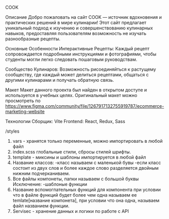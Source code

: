 COOK

Описание
Добро пожаловать на сайт COOK — источник вдохновения и практических решений в мире кулинарии! Этот сайт предлагает уникальный подход к изучению и совершенствованию кулинарных навыков, предоставляя пользователям возможность не изучать разнообразные рецепты.

Основные Особенности
Интерактивные Рецепты: Каждый рецепт сопровождается подробными инструкциями и фотографиями, чтобы студенты могли легко следовать пошаговым руководствам.

Сообщество Кулинаров: Возможность рисоединяйться к растущему сообществу, где каждый может делиться рецептами, общаться с другими кулинарами и получать обратную связь.

Макет
Макет данного проекта был найден в открытом доступе и используется в учебных целях. Оригинальный макет можно просмотреть по https://www.figma.com/community/file/1267917132755919787/ecommerce-marketing-website

Технологии
Сборщик: Vite
Frontend: React, Redux, Sass

/styles

1. vars - хранятся только переменные, можно импортировать в любой файл
2. index.scss глобальные стили, сбросы стилей шрифты.
3. template - миксины и шаблоны импортируется в любой файл
4. Название классов: -класс называем с маленькой бувы -если класс состоит из двух слов и более каждое слово разделяется двойным нижним подчерканиваем.
5. Все файлы компонеты, папки называем с большой буквы Исключение: -шаблоные функции
6. Название вспомогпательных функций для компонента при условии что в файле функций будет более чем одна называем ее temlate[название компонета], при условии что она одна, называем файл названием функции.
7. Servisec - хранение данных и логики по работе с API
